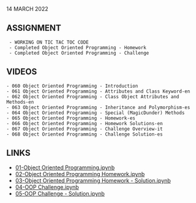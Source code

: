 14 MARCH 2022

## ASSIGNMENT
```
 - WORKING ON TIC TAC TOC CODE
 - Completed Object Oriented Programming - Homework
 - Completed Object Oriented Programming - Challenge
 ```

 ## VIDEOS
 ```
 - 060 Object Oriented Programming - Introduction
 - 061 Object Oriented Programming - Attributes and Class Keyword-en
 - 062 Object Oriented Programming - Class Object Attributes and Methods-en
 - 063 Object Oriented Programming - Inheritance and Polymorphism-es
 - 064 Object Oriented Programming - Special (MagicDunder) Methods
 - 065 Object Oriented Programming - Homework-es
 - 066 Object Oriented Programming - Homework Solutions-en
 - 067 Object Oriented Programming - Challenge Overview-it
 - 068 Object Oriented Programming - Challenge Solution-es
 ```

 ## LINKS
 
 - [01-Object Oriented Programming.ipynb](https://github.com/Pierian-Data/Complete-Python-3-Bootcamp/blob/master/05-Object%20Oriented%20Programming/01-Object%20Oriented%20Programming.ipynb)
 - [02-Object Oriented Programming Homework.ipynb](https://github.com/Pierian-Data/Complete-Python-3-Bootcamp/blob/master/05-Object%20Oriented%20Programming/02-Object%20Oriented%20Programming%20Homework.ipynb)
 - [03-Object Oriented Programming Homework - Solution.ipynb](https://github.com/Pierian-Data/Complete-Python-3-Bootcamp/blob/master/05-Object%20Oriented%20Programming/03-Object%20Oriented%20Programming%20Homework%20-%20Solution.ipynb)
 - [04-OOP Challenge.ipynb](https://github.com/Pierian-Data/Complete-Python-3-Bootcamp/blob/master/05-Object%20Oriented%20Programming/04-OOP%20Challenge.ipynb)
 - [05-OOP Challenge - Solution.ipynb](https://github.com/Pierian-Data/Complete-Python-3-Bootcamp/blob/master/05-Object%20Oriented%20Programming/05-OOP%20Challenge%20-%20Solution.ipynb)